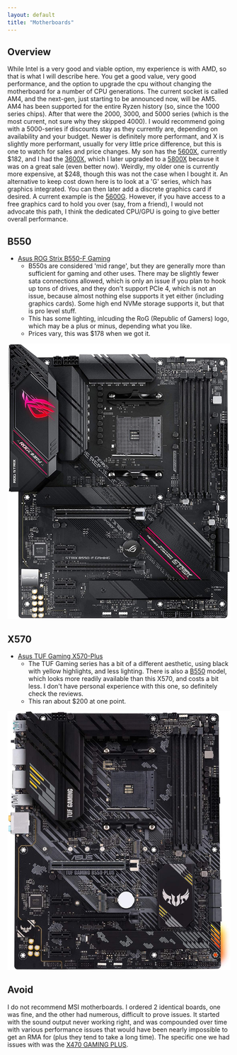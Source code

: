 ```yaml
---
layout: default
title: "Motherboards"
---
```


## Overview ##

While Intel is a very good and viable option, my experience is with AMD, so that
is what I will describe here.  You get a good value, very good performance, and
the option to upgrade the cpu without changing the motherboard for a number of
CPU generations.  The current socket is called AM4, and the next-gen, just
starting to be announced now, will be AM5.  AM4 has been
supported for the entire Ryzen history (so, since the 1000 series chips). After
that were the 2000, 3000, and 5000 series (which is the most current, not sure
why they skipped 4000). I would recommend going with a 5000-series if discounts
stay as they currently are, depending on availability and your
budget. Newer is definitely more performant, and X is slightly more performant,
usually for very little price difference, but this is one to watch for sales and
price changes.  My son has the [5600X](https://www.amazon.com/dp/B08166SLDF/),
currently $182, and I had the
[3600X](https://www.amazon.com/AMD-Ryzen-3600X-12-Thread-Processor/dp/B07SQBFN2D),
which I later upgraded to a [5800X](newegg.com/amd-ryzen-7-5800x/p/N82E16819113665)
because it was on a great sale (even better now).
Weirdly, my older one is currently more expensive, at $248, though this was not
the case when I bought it.  An alternative to keep cost down here is to look at
a 'G' series, which has graphics integrated.  You can then later add a discrete
graphics card if desired.  A current example is the
[5600G](https://www.amazon.com/AMD-Ryzen-5600G-12-Thread-Processor/dp/B092L9GF5N).
However, if you have access to a free graphics card to hold you over (say, from
a friend), I would not advocate this path, I think the dedicated CPU/GPU is
going to give better overall performance.

## B550 ##

* [Asus ROG Strix B550-F Gaming](https://smile.amazon.com/gp/product/B088W7RKVZ)
  - B550s are considered 'mid range', but they are generally more than
    sufficient for gaming and other uses.  There may be slightly fewer sata
    connections allowed, which is only an issue if you plan to hook up tons of
    drives, and they don't support PCIe 4, which is not an issue, because almost
    nothing else supports it yet either (including graphics cards). Some high
    end NVMe storage supports it, but that is pro level stuff.
  - This has some lighting, inlcuding the RoG (Republic of Gamers) logo, which
    may be a plus or minus, depending what you like.
  - Prices vary, this was $178 when we got it.

![rog_mb](/assets/images/b550_rog.jpg)

## X570 ##

* [Asus TUF Gaming X570-Plus](https://smile.amazon.com/gp/product/B07SXFK1TP)
  - The TUF Gaming series has a bit of a different aesthetic, using black with
    yellow highlights, and less lighting.  There is also a 
    [B550](https://smile.amazon.com/ASUS-TUF-B550-PLUS-Motherboard-Addressable/dp/B088W57M4J)
    model, which looks more readily available than this X570, and costs a bit
    less.  I don't have personal experience with this one, so definitely check
    the reviews.
  - This ran about $200 at one point.

![tuf_x570](/assets/images/x570_tuf_gaming.jpg)

## Avoid ##

I do not recommend MSI motherboards.  I ordered 2 identical boards, one was
fine, and the other had numerous, difficult to prove issues.  It started with
the sound output never working right, and was compounded over time with various
performance issues that would have been nearly impossible to get an RMA for
(plus they tend to take a long time). The specific one we had issues with was
the [X470 GAMING PLUS](https://www.amazon.com/gp/product/B07CF31C1Q).
